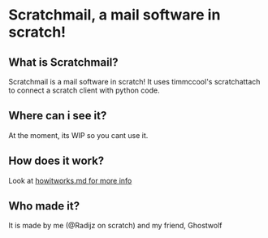 # Scratchmail, a mail software in scratch!

## What is Scratchmail?
Scratchmail is a mail software in scratch! It uses timmccool's scratchattach to connect a scratch client with python code.

## Where can i see it?
At the moment, its WIP so you cant use it.

## How does it work?
Look at [howitworks.md for more info](https://github.com/HologramSteve/smail/blob/main/howitworks.md)

## Who made it?
It is made by me (@Radijz on scratch) and my friend, Ghostwolf
